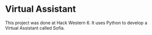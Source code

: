 # Virtual Assistant 

This project was done at Hack Western 6. It uses Python to develop a Virtual Assistant called Sofia.
